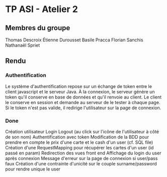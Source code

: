 # TP ASI - Atelier 2

## Membres du groupe

Thomas Descroix
Étienne Durousset
Basile Pracca
Florian Sanchis
Nathanaël Spriet

## Rendu

### Authentification

Le système d'authentification repose sur un échange de token entre le client javascript et le serveur Java. À la connexion, le serveur génère un token qu'il conserve en base de données et qu'il renvoie au client. 
Le client le conserve en session et demande au serveur de le tester à chaque page. Si le token n'est pas valide, il redirige l'utilisateur sur la page de connexion.

### Done 
Création utilisateur
Login 
Logout (au click sur l'icône de l'utilisateur à côté de son nom) 
Authentification avec token
Modification de la BDD pour prendre en compte le prix d'une carte et le cash d'un user (cf. SQL file)
Création d'une RequestMapping pour récupérer les cartes d'un user (id passé en param)
Redirection des vues front end 
Affichage du login du user après connexion 
Message d'erreur sur la page de connexion si user/pass faux
Création d'une contrainte d'unicité sur le couple surname/password pour rendre unique le user


